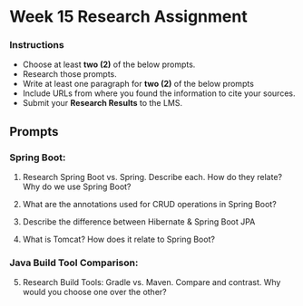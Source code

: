 # Week 15 Research Assignment

### Instructions

-   Choose at least **two (2)** of the below prompts.
-   Research those prompts.
-   Write at least one paragraph for **two (2)** of the below prompts
-   Include URLs from where you found the information to cite your sources.
-   Submit your **Research Results** to the LMS.

## Prompts

### Spring Boot:

1. Research Spring Boot vs. Spring. Describe each. How do they relate? Why do we use Spring Boot?

2. What are the annotations used for CRUD operations in Spring Boot?

3. Describe the difference between Hibernate & Spring Boot JPA

4. What is Tomcat? How does it relate to Spring Boot?

### Java Build Tool Comparison:

5. Research Build Tools: Gradle vs. Maven. Compare and contrast. Why would you choose one over the other?
